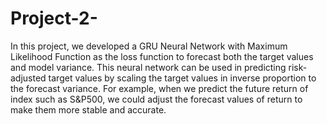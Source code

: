 # Project-2-
In this project, we developed a GRU Neural Network with Maximum Likelihood Function as the loss function to forecast both the target values and model variance. This neural network can be used in predicting risk-adjusted target values by scaling the target values in inverse proportion to the forecast variance. For example, when we predict the future return of index such as S&P500, we could adjust the forecast values of return to make them more stable and accurate.
